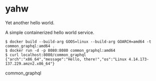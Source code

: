 # yahw
Yet another hello world.

A simple containerized hello world service.

```
$ docker build --build-arg GOOS=linux --build-arg GOARCH=amd64 -t common_graphql:amd64 .
$ docker run -d -p 8080:8080 common_graphql:amd64
$ curl localhost:8080/common_graphql
{"arch":"x86_64","message":"Hello, there!","os":"Linux 4.14.173-137.229.amzn2.x86_64"}
```
common_graphql

